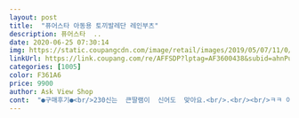 ```yaml
---
layout: post 
title:  "퓨어스타 아동용 토끼발레단 레인부츠" 
description: 퓨어스타  ..
date: 2020-06-25 07:30:14 
img: https://static.coupangcdn.com/image/retail/images/2019/05/07/11/0/6597028a-6993-409e-98f1-098441c45987.jpg 
linkUrl: https://link.coupang.com/re/AFFSDP?lptag=AF3600438&subid=ahnPublicAsk&pageKey=209242642&itemId=622082455&vendorItemId=4747720106&traceid=V0-113-a2e1f7d88def4933 
categories: [1005] 
color: F361A6 
price: 9900 
author: Ask View Shop 
cont:  "●구매후기●<br/>230신는  큰딸램이  신어도  맞아요.<br/>.<br/><br/>ㅋㅋ 아이가 좋아하니 그것으로 만족합니다.<br/><br/>가격대비 괜찮습니다<br/>괜찮고 질도괜차나요<br/>그래서 저렴이 찾다가 구매했는데 이거 색상도<br/>사이즈 크거나온건지.<br/>.<br/>다른분들은 정사이즈라고 하던데.<br/> 어떻게된건지.<br/>.<br/><br/>솔이의우산이란 책보고 우비 장화 노래불렀었는데.<br/>.<br/><br/>신던장화 210 이 작아진거같아서  220 으로 구입했는데 넘크네요... <br/>언니가 신는 230 이랑  사이즈가 같아요.<br/>.<br/><br/>이번 어버이날에 친가 갔다가 비오니 우비 장화 사달라해서 사줬어요.<br/><br/>장화는 진짜 얼마 못신어서 매번 넘 아까웠거든요<br/>컨버스150  아디다스150 나이키150신는데 좀 ㅋㅋ 마니크네욤<br/>" 
---
```

